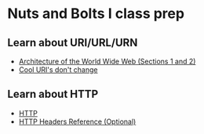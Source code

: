 # Nuts and Bolts I class prep

## Learn about URI/URL/URN

- [Architecture of the World Wide Web (Sections 1 and 2)](http://www.w3.org/TR/webarch/)
- [Cool URI's don't change](https://www.w3.org/Provider/Style/URI)

## Learn about HTTP

- [HTTP](http://webapps-for-beginners.rubymonstas.org/http.html)
- [HTTP Headers Reference (Optional)](http://www.cs.tut.fi/~jkorpela/http.html)